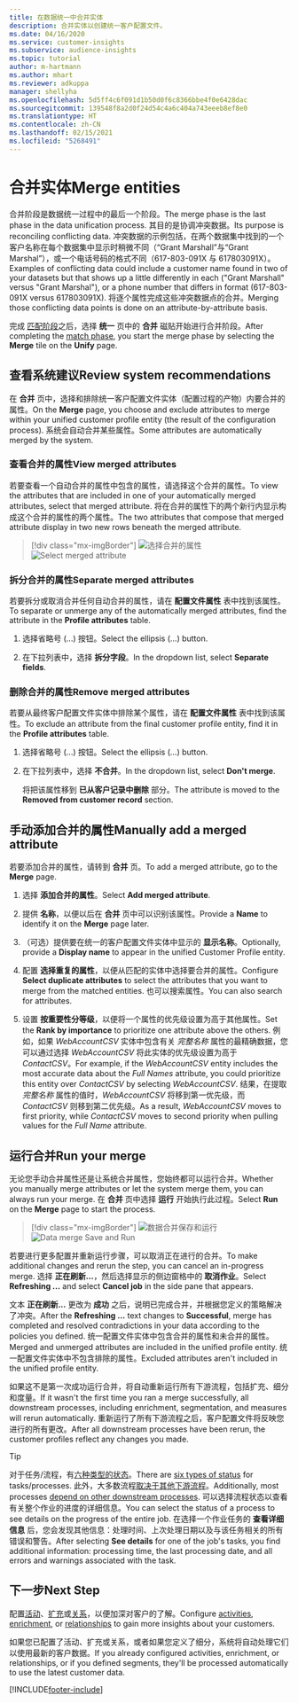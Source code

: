 ```yaml
---
title: 在数据统一中合并实体
description: 合并实体以创建统一客户配置文件。
ms.date: 04/16/2020
ms.service: customer-insights
ms.subservice: audience-insights
ms.topic: tutorial
author: m-hartmann
ms.author: mhart
ms.reviewer: adkuppa
manager: shellyha
ms.openlocfilehash: 5d5ff4c6f091d1b50d0f6c8366bbe4f0e6428dac
ms.sourcegitcommit: 139548f8a2d0f24d54c4a6c404a743eeeb8ef8e0
ms.translationtype: HT
ms.contentlocale: zh-CN
ms.lasthandoff: 02/15/2021
ms.locfileid: "5268491"
---
```

# <a name="merge-entities"></a><span data-ttu-id="aa852-103">合并实体</span><span class="sxs-lookup"><span data-stu-id="aa852-103">Merge entities</span></span>

<span data-ttu-id="aa852-104">合并阶段是数据统一过程中的最后一个阶段。</span><span class="sxs-lookup"><span data-stu-id="aa852-104">The merge phase is the last phase in the data unification process.</span></span> <span data-ttu-id="aa852-105">其目的是协调冲突数据。</span><span class="sxs-lookup"><span data-stu-id="aa852-105">Its purpose is reconciling conflicting data.</span></span> <span data-ttu-id="aa852-106">冲突数据的示例包括，在两个数据集中找到的一个客户名称在每个数据集中显示时稍微不同（“Grant Marshall”与“Grant Marshal”），或一个电话号码的格式不同（617-803-091X 与 617803091X）。</span><span class="sxs-lookup"><span data-stu-id="aa852-106">Examples of conflicting data could include a customer name found in two of your datasets but that shows up a little differently in each ("Grant Marshall" versus "Grant Marshal"), or a phone number that differs in format (617-803-091X versus 617803091X).</span></span> <span data-ttu-id="aa852-107">将逐个属性完成这些冲突数据点的合并。</span><span class="sxs-lookup"><span data-stu-id="aa852-107">Merging those conflicting data points is done on an attribute-by-attribute basis.</span></span>

<span data-ttu-id="aa852-108">完成 [匹配阶段](match-entities.md)之后，选择 **统一** 页中的 **合并** 磁贴开始进行合并阶段。</span><span class="sxs-lookup"><span data-stu-id="aa852-108">After completing the [match phase](match-entities.md), you start the merge phase by selecting the **Merge** tile on the **Unify** page.</span></span>

## <a name="review-system-recommendations"></a><span data-ttu-id="aa852-109">查看系统建议</span><span class="sxs-lookup"><span data-stu-id="aa852-109">Review system recommendations</span></span>

<span data-ttu-id="aa852-110">在 **合并** 页中，选择和排除统一客户配置文件实体（配置过程的产物）内要合并的属性。</span><span class="sxs-lookup"><span data-stu-id="aa852-110">On the **Merge** page, you choose and exclude attributes to merge within your unified customer profile entity (the result of the configuration process).</span></span> <span data-ttu-id="aa852-111">系统会自动合并某些属性。</span><span class="sxs-lookup"><span data-stu-id="aa852-111">Some attributes are automatically merged by the system.</span></span>

### <a name="view-merged-attributes"></a><span data-ttu-id="aa852-112">查看合并的属性</span><span class="sxs-lookup"><span data-stu-id="aa852-112">View merged attributes</span></span>

<span data-ttu-id="aa852-113">若要查看一个自动合并的属性中包含的属性，请选择这个合并的属性。</span><span class="sxs-lookup"><span data-stu-id="aa852-113">To view the attributes that are included in one of your automatically merged attributes, select that merged attribute.</span></span> <span data-ttu-id="aa852-114">将在合并的属性下的两个新行内显示构成这个合并的属性的两个属性。</span><span class="sxs-lookup"><span data-stu-id="aa852-114">The two attributes that compose that merged attribute display in two new rows beneath the merged attribute.</span></span>

> [!div class="mx-imgBorder"]
> <span data-ttu-id="aa852-115">![选择合并的属性](media/configure-data-merge-profile-attributes.png "选择合并的属性")</span><span class="sxs-lookup"><span data-stu-id="aa852-115">![Select merged attribute](media/configure-data-merge-profile-attributes.png "Select merged attribute")</span></span>

### <a name="separate-merged-attributes"></a><span data-ttu-id="aa852-116">拆分合并的属性</span><span class="sxs-lookup"><span data-stu-id="aa852-116">Separate merged attributes</span></span>

<span data-ttu-id="aa852-117">若要拆分或取消合并任何自动合并的属性，请在 **配置文件属性** 表中找到该属性。</span><span class="sxs-lookup"><span data-stu-id="aa852-117">To separate or unmerge any of the automatically merged attributes, find the attribute in the **Profile attributes** table.</span></span>

1. <span data-ttu-id="aa852-118">选择省略号 (...) 按钮。</span><span class="sxs-lookup"><span data-stu-id="aa852-118">Select the ellipsis (...) button.</span></span>
  
2. <span data-ttu-id="aa852-119">在下拉列表中，选择 **拆分字段**。</span><span class="sxs-lookup"><span data-stu-id="aa852-119">In the dropdown list, select **Separate fields**.</span></span>

### <a name="remove-merged-attributes"></a><span data-ttu-id="aa852-120">删除合并的属性</span><span class="sxs-lookup"><span data-stu-id="aa852-120">Remove merged attributes</span></span>

<span data-ttu-id="aa852-121">若要从最终客户配置文件实体中排除某个属性，请在 **配置文件属性** 表中找到该属性。</span><span class="sxs-lookup"><span data-stu-id="aa852-121">To exclude an attribute from the final customer profile entity, find it in the **Profile attributes** table.</span></span>

1. <span data-ttu-id="aa852-122">选择省略号 (...) 按钮。</span><span class="sxs-lookup"><span data-stu-id="aa852-122">Select the ellipsis (...) button.</span></span>
  
2. <span data-ttu-id="aa852-123">在下拉列表中，选择 **不合并**。</span><span class="sxs-lookup"><span data-stu-id="aa852-123">In the dropdown list, select **Don't merge**.</span></span>

   <span data-ttu-id="aa852-124">将把该属性移到 **已从客户记录中删除** 部分。</span><span class="sxs-lookup"><span data-stu-id="aa852-124">The attribute is moved to the **Removed from customer record** section.</span></span>

## <a name="manually-add-a-merged-attribute"></a><span data-ttu-id="aa852-125">手动添加合并的属性</span><span class="sxs-lookup"><span data-stu-id="aa852-125">Manually add a merged attribute</span></span>

<span data-ttu-id="aa852-126">若要添加合并的属性，请转到 **合并** 页。</span><span class="sxs-lookup"><span data-stu-id="aa852-126">To add a merged attribute, go to the **Merge** page.</span></span>

1. <span data-ttu-id="aa852-127">选择 **添加合并的属性**。</span><span class="sxs-lookup"><span data-stu-id="aa852-127">Select **Add merged attribute**.</span></span>

2. <span data-ttu-id="aa852-128">提供 **名称**，以便以后在 **合并** 页中可以识别该属性。</span><span class="sxs-lookup"><span data-stu-id="aa852-128">Provide a **Name** to identify it on the **Merge** page later.</span></span>

3. <span data-ttu-id="aa852-129">（可选）提供要在统一的客户配置文件实体中显示的 **显示名称**。</span><span class="sxs-lookup"><span data-stu-id="aa852-129">Optionally, provide a **Display name** to appear in the unified Customer Profile entity.</span></span>

4. <span data-ttu-id="aa852-130">配置 **选择重复的属性**，以便从匹配的实体中选择要合并的属性。</span><span class="sxs-lookup"><span data-stu-id="aa852-130">Configure **Select duplicate attributes** to select the attributes that you want to merge from the matched entities.</span></span> <span data-ttu-id="aa852-131">也可以搜索属性。</span><span class="sxs-lookup"><span data-stu-id="aa852-131">You can also search for attributes.</span></span>

5. <span data-ttu-id="aa852-132">设置 **按重要性分等级**，以便将一个属性的优先级设置为高于其他属性。</span><span class="sxs-lookup"><span data-stu-id="aa852-132">Set the **Rank by importance** to prioritize one attribute above the others.</span></span> <span data-ttu-id="aa852-133">例如，如果 *WebAccountCSV* 实体中包含有关 *完整名称* 属性的最精确数据，您可以通过选择 *WebAccountCSV* 将此实体的优先级设置为高于 *ContactCSV*。</span><span class="sxs-lookup"><span data-stu-id="aa852-133">For example, if the *WebAccountCSV* entity includes the most accurate data about the *Full Names* attribute, you could prioritize this entity over *ContactCSV* by selecting *WebAccountCSV*.</span></span> <span data-ttu-id="aa852-134">结果，在提取 *完整名称* 属性的值时，*WebAccountCSV* 将移到第一优先级，而 *ContactCSV* 则移到第二优先级。</span><span class="sxs-lookup"><span data-stu-id="aa852-134">As a result, *WebAccountCSV* moves to first priority, while *ContactCSV* moves to second priority when pulling values for the *Full Name* attribute.</span></span>

## <a name="run-your-merge"></a><span data-ttu-id="aa852-135">运行合并</span><span class="sxs-lookup"><span data-stu-id="aa852-135">Run your merge</span></span>

<span data-ttu-id="aa852-136">无论您手动合并属性还是让系统合并属性，您始终都可以运行合并。</span><span class="sxs-lookup"><span data-stu-id="aa852-136">Whether you manually merge attributes or let the system merge them, you can always run your merge.</span></span> <span data-ttu-id="aa852-137">在 **合并** 页中选择 **运行** 开始执行此过程。</span><span class="sxs-lookup"><span data-stu-id="aa852-137">Select **Run** on the **Merge** page to start the process.</span></span>

> [!div class="mx-imgBorder"]
> <span data-ttu-id="aa852-138">![数据合并保存和运行](media/configure-data-merge-save-run.png "数据合并保存和运行")</span><span class="sxs-lookup"><span data-stu-id="aa852-138">![Data merge Save and Run](media/configure-data-merge-save-run.png "Data merge Save and Run")</span></span>

<span data-ttu-id="aa852-139">若要进行更多配置并重新运行步骤，可以取消正在进行的合并。</span><span class="sxs-lookup"><span data-stu-id="aa852-139">To make additional changes and rerun the step, you can cancel an in-progress merge.</span></span> <span data-ttu-id="aa852-140">选择 **正在刷新...**，然后选择显示的侧边窗格中的 **取消作业**。</span><span class="sxs-lookup"><span data-stu-id="aa852-140">Select **Refreshing ...** and select **Cancel job**  in the side pane that appears.</span></span>

<span data-ttu-id="aa852-141">文本 **正在刷新...** 更改为 **成功** 之后，说明已完成合并，并根据您定义的策略解决了冲突。</span><span class="sxs-lookup"><span data-stu-id="aa852-141">After the **Refreshing ...** text changes to **Successful**, merge has completed and resolved contradictions in your data according to the policies you defined.</span></span> <span data-ttu-id="aa852-142">统一配置文件实体中包含合并的属性和未合并的属性。</span><span class="sxs-lookup"><span data-stu-id="aa852-142">Merged and unmerged attributes are included in the unified profile entity.</span></span> <span data-ttu-id="aa852-143">统一配置文件实体中不包含排除的属性。</span><span class="sxs-lookup"><span data-stu-id="aa852-143">Excluded attributes aren't included in the unified profile entity.</span></span>

<span data-ttu-id="aa852-144">如果这不是第一次成功运行合并，将自动重新运行所有下游流程，包括扩充、细分和度量。</span><span class="sxs-lookup"><span data-stu-id="aa852-144">If it wasn't the first time you ran a merge successfully, all downstream processes, including enrichment, segmentation, and measures will rerun automatically.</span></span> <span data-ttu-id="aa852-145">重新运行了所有下游流程之后，客户配置文件将反映您进行的所有更改。</span><span class="sxs-lookup"><span data-stu-id="aa852-145">After all downstream processes have been rerun, the customer profiles reflect any changes you made.</span></span>

> [!TIP]
> <span data-ttu-id="aa852-146">对于任务/流程，有[六种类型的状态](system.md#status-types)。</span><span class="sxs-lookup"><span data-stu-id="aa852-146">There are [six types of status](system.md#status-types) for tasks/processes.</span></span> <span data-ttu-id="aa852-147">此外，大多数流程[取决于其他下游流程](system.md#refresh-policies)。</span><span class="sxs-lookup"><span data-stu-id="aa852-147">Additionally, most processes [depend on other downstream processes](system.md#refresh-policies).</span></span> <span data-ttu-id="aa852-148">可以选择流程状态以查看有关整个作业的进度的详细信息。</span><span class="sxs-lookup"><span data-stu-id="aa852-148">You can select the status of a process to see details on the progress of the entire job.</span></span> <span data-ttu-id="aa852-149">在选择一个作业任务的 **查看详细信息** 后，您会发现其他信息：处理时间、上次处理日期以及与该任务相关的所有错误和警告。</span><span class="sxs-lookup"><span data-stu-id="aa852-149">After selecting **See details** for one of the job's tasks, you find additional information: processing time, the last processing date, and all errors and warnings associated with the task.</span></span>

## <a name="next-step"></a><span data-ttu-id="aa852-150">下一步</span><span class="sxs-lookup"><span data-stu-id="aa852-150">Next Step</span></span>

<span data-ttu-id="aa852-151">配置[活动](activities.md)、[扩充](enrichment-microsoft-graph.md)或[关系](relationships.md)，以便加深对客户的了解。</span><span class="sxs-lookup"><span data-stu-id="aa852-151">Configure [activities](activities.md), [enrichment](enrichment-microsoft-graph.md), or [relationships](relationships.md) to gain more insights about your customers.</span></span>

<span data-ttu-id="aa852-152">如果您已配置了活动、扩充或关系，或者如果您定义了细分，系统将自动处理它们以使用最新的客户数据。</span><span class="sxs-lookup"><span data-stu-id="aa852-152">If you already configured activities, enrichment, or relationships, or if you defined segments, they'll be processed automatically to use the latest customer data.</span></span>




[!INCLUDE[footer-include](../includes/footer-banner.md)]